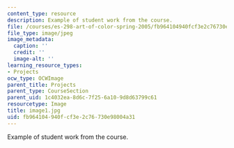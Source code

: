 ```yaml
---
content_type: resource
description: Example of student work from the course.
file: /courses/es-298-art-of-color-spring-2005/fb964104940fcf3e2c76730e98004a31_image1.jpg
file_type: image/jpeg
image_metadata:
  caption: ''
  credit: ''
  image-alt: ''
learning_resource_types:
- Projects
ocw_type: OCWImage
parent_title: Projects
parent_type: CourseSection
parent_uid: 1c4032ea-8d6c-7f25-6a10-9d8d63799c61
resourcetype: Image
title: image1.jpg
uid: fb964104-940f-cf3e-2c76-730e98004a31
---
```

Example of student work from the course.